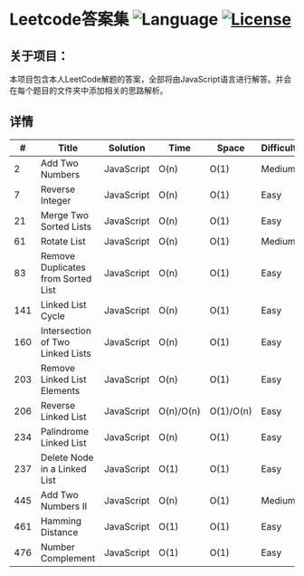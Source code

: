 # Leetcode答案集  ![Language](https://img.shields.io/badge/Language-JavaScript-orange.svg)  [![License](https://img.shields.io/badge/license-MIT-blue.svg)](./LICENSE.md)

## 关于项目：
本项目包含本人LeetCode解题的答案，全部将由JavaScript语言进行解答。并会在每个题目的文件夹中添加相关的思路解析。

## 详情
\# | Title | Solution| Time| Space | Difficulty|
----|------|---------|-----|-------|-----------|
2 | Add Two Numbers| JavaScript| O(n) | O(1)|Medium|
7 | Reverse Integer| JavaScript| O(n) | O(1)|Easy|
21 | Merge Two Sorted Lists| JavaScript| O(n) | O(1)|Easy|
61 | Rotate List| JavaScript| O(n) | O(1)|Medium|
83 |Remove Duplicates from Sorted List| JavaScript| O(n) | O(1)|Easy|
141 | Linked List Cycle| JavaScript| O(n) | O(1)|Easy|
160 |Intersection of Two Linked Lists| JavaScript| O(n) | O(1)|Easy|
203 |Remove Linked List Elements| JavaScript| O(n) | O(1)|Easy|
206 |Reverse Linked List| JavaScript| O(n)/O(n) | O(1)/O(n)|Easy|
234 |Palindrome Linked List| JavaScript| O(n) | O(1)|Easy|
237 | Delete Node in a Linked List| JavaScript| O(1) | O(1)|Easy|
445 |Add Two Numbers II| JavaScript| O(n) | O(1)|Medium|
461|Hamming Distance| JavaScript| O(1) | O(1)|Easy|
476|Number Complement| JavaScript| O(1) | O(1)|Easy|


